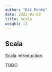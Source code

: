 ```yaml
---
author: "Kit Menke"
date: 2022-01-03
title: Scala
weight: 11
---
```



## Scala

Scala introduction.

TODO
